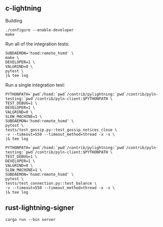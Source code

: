 c-lightning
----------------------------------------------------------------

Building

    ./configure --enable-developer
    make

Run all of the integration tests:
```
SUBDAEMON='hsmd:remote_hsmd' \
make \
DEVELOPER=1 \
VALGRIND=0 \
pytest \
|& tee log
```

Run a single integration test:
```
PYTHONPATH=`pwd`/hsmd:`pwd`/contrib/pylightning:`pwd`/contrib/pyln-testing:`pwd`/contrib/pyln-client:$PYTHONPATH \
TEST_DEBUG=1 \
DEVELOPER=1 \
VALGRIND=0 \
SLOW_MACHINE=1 \
SUBDAEMON='hsmd:remote_hsmd' \
pytest \
tests/test_gossip.py::test_gossip_notices_close \
-v --timeout=550 --timeout_method=thread -x -s \
|& tee log
```

```
PYTHONPATH=`pwd`/hsmd:`pwd`/contrib/pylightning:`pwd`/contrib/pyln-testing:`pwd`/contrib/pyln-client:$PYTHONPATH \
TEST_DEBUG=1 \
DEVELOPER=1 \
VALGRIND=0 \
SLOW_MACHINE=1 \
SUBDAEMON='hsmd:remote_hsmd' \
pytest \
tests/test_connection.py::test_balance \
-v --timeout=550 --timeout_method=thread -x -s \
|& tee log
```

rust-lightning-signer
----------------------------------------------------------------

    cargo run --bin server
